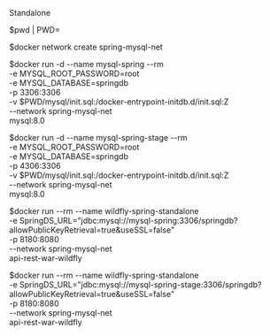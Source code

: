 
Standalone

$pwd | PWD=

$docker network create spring-mysql-net

$docker run -d --name mysql-spring --rm \
  -e MYSQL_ROOT_PASSWORD=root \
  -e MYSQL_DATABASE=springdb \
  -p 3306:3306 \
  -v $PWD/mysql/init.sql:/docker-entrypoint-initdb.d/init.sql:Z \
  --network spring-mysql-net \
  mysql:8.0


$docker run -d --name mysql-spring-stage --rm \
  -e MYSQL_ROOT_PASSWORD=root \
  -e MYSQL_DATABASE=springdb \
  -p 4306:3306 \
  -v $PWD/mysql/init.sql:/docker-entrypoint-initdb.d/init.sql:Z \
  --network spring-mysql-net \
  mysql:8.0  


$docker run --rm --name wildfly-spring-standalone \
-e SpringDS_URL="jdbc:mysql://mysql-spring:3306/springdb?allowPublicKeyRetrieval=true&useSSL=false" \
-p 8180:8080 \
--network spring-mysql-net \
api-rest-war-wildfly 



$docker run --rm --name wildfly-spring-standalone \
-e SpringDS_URL="jdbc:mysql://mysql-spring-stage:3306/springdb?allowPublicKeyRetrieval=true&useSSL=false" \
-p 8180:8080 \
--network spring-mysql-net \
api-rest-war-wildfly 




  
